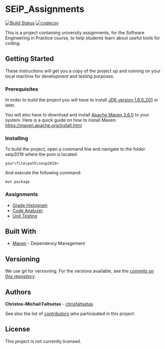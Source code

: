 # SEiP_Assignments

[![Build Status](https://travis-ci.com/chrisfaltsetas/SEiP_Assignments.svg?token=zt9JPgZprsyXUSuEzkpn&branch=master)](https://travis-ci.org/chrisfaltsetas/SEiP_Assignments)
[![codecov](https://codecov.io/gh/chrisfaltsetas/SEiP_Assignments/branch/master/graph/badge.svg?token=79tqK05z2M)](https://codecov.io/gh/chrisfaltsetas/SEiP_Assignments)

This is a project containing university assignments, for the Software Engineering in Practice
course, to help students learn about useful tools for coding.

## Getting Started

These instructions will get you a copy of the project up and running on your local machine for development and testing purposes.

### Prerequisites

In order to build the project you will have to install [JDK version 1.8.0_201](https://www.oracle.com/technetwork/java/javase/downloads/index.html) or later.

You will also have to download and install [Apache Maven 3.6.0](https://maven.apache.org/download.cgi) to your system.
Here is a quick guide on how to install Maven: https://maven.apache.org/install.html

### Installing

To build the project, open a command line and navigate to the folder seip2019 where the pom is located.

```
your\file\path\seip2019>
```

And execute the following command:

```
mvn package
```

### Assignments

* [Grade Histogram](https://github.com/chrisfaltsetas/SEiP_Assignments/tree/master/seip2019/gradehistogram)
* [Code Analyzer](https://github.com/chrisfaltsetas/SEiP_Assignments/tree/master/seip2019/codeanalyzer)
* [Unit Testing](https://github.com/chrisfaltsetas/SEiP_Assignments/tree/master/seip2019/unittesting)

## Built With

* [Maven](https://maven.apache.org/) - Dependency Management

## Versioning

We use git for versioning. For the versions available, see the [commits on this repository](https://github.com/chrisfaltsetas/SEiP_Assignments/commits). 

## Authors

**Christos-Michail Faltsetas** - [chrisfaltsetas](https://github.com/chrisfaltsetas)

See also the list of [contributors](https://github.com/chrisfaltsetas/SEiP_Assignments/contributors) who participated in this project.

## License

This project is not currently licensed. 
